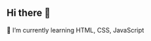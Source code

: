 ## Hi there 👋
🙂 I’m currently learning HTML, CSS, JavaScript
<!--
**AD-AD-AD-AD/AD-AD-AD-AD** is a ✨ _special_ ✨ repository because its `README.md` (this file) appears on your GitHub profile.
-->

